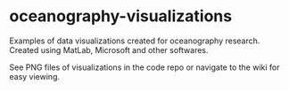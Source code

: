 # oceanography-visualizations
Examples of data visualizations created for oceanography research. Created using MatLab, Microsoft and other softwares.

See PNG files of visualizations in the code repo or navigate to the wiki for easy viewing.
